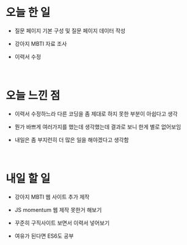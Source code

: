 # 오늘 한 일

- 질문 페이지 기본 구성 및 질문 페이지 데이터 작성

- 강아지 MBTI 자료 조사

- 이력서 수정

<br />

# 오늘 느낀 점

- 이력서 수정하느라 다른 코딩을 좀 제대로 하지 못한 부분이 아쉽다고 생각

- 뭔가 바쁘게 여러가지를 했는데 생각했는데 결과로 보니 한게 별로 없어보임

- 내일은 좀 부지런히 더 많은 일을 해야겠다고 생각함

<br />

# 내일 할 일

- 강아지 MBTI 웹 사이트 추가 제작

- JS momentum 웹 제작 못한거 해보기

- 꾸준히 구직사이트 보면서 이력서 넣어보기

- 여유가 된다면 ES6도 공부
